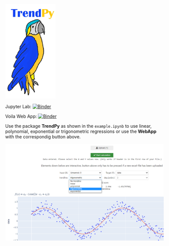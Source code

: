 <img src="figures/logo.jpg"  height="300"  />

Jupyter Lab: [![Binder](https://mybinder.org/badge_logo.svg)](https://mybinder.org/v2/gh/zolabar/trendPy/HEAD)

Voila Web App: [![Binder](https://mybinder.org/badge_logo.svg)](https://mybinder.org/v2/gh/zolabar/trendPy/HEAD?urlpath=voila%2Frender%2F/TrendPy_Webapp.ipynb)

Use the package **TrendPy** as shown in the ```example.ipynb``` to use linear, polynomial, exponential or trigonometric regressions or use the **WebApp** with the correspondig button above.

<img src="figures/screenshot2.PNG"  />


